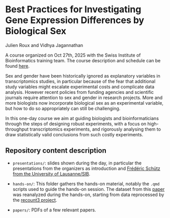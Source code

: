 # Best Practices for Investigating Gene Expression Differences by Biological Sex

Julien Roux and Vidhya Jagannathan

A course organized on Oct 27th, 2025 with the Swiss Institute of Bioinformatics training team. The course description and schedule can be found [here](https://www.sib.swiss/training/course/20251027_BIOSE).

Sex and gender have been historically ignored as explanatory variables in transcriptomics studies, in particular because of the fear that additional study variables might escalate experimental costs and complicate data analysis. However recent policies from funding agencies and scientific journals require attention to sex and gender in research projects. More and more biologists now incorporate biological sex as an experimental variable, but how to do so appropriately can still be challenging.

In this one-day course we aim at guiding biologists and bioinformaticians through the steps of designing robust experiments, with a focus on high-throughput transcriptomics experiments, and rigorously analysing them to draw statistically valid conclusions from such costly experiments.

## Repository content description

- `presentations/`: slides shown during the day, in particular the presentations from the organizers as introduction and [Frédéric Schütz from the University of Lausanne/SIB](https://www.sib.swiss/frederic-schutz-group).

- `hands-on/`: This folder gathers the hands-on material, notably the `.qmd` scripts used to guide the hands-on session. The dataset from this [paper](https://link.springer.com/article/10.1007/s11357-019-00090-2) was reanalyzed during the hands-on, starting from data reprocessed by the [recount3 project](https://rna.recount.bio/).

- `papers/`: PDFs of a few relevant papers.

